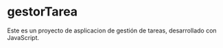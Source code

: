 # gestorTarea
Este es un proyecto de asplicacion de gestión de tareas, desarrollado con JavaScript.
